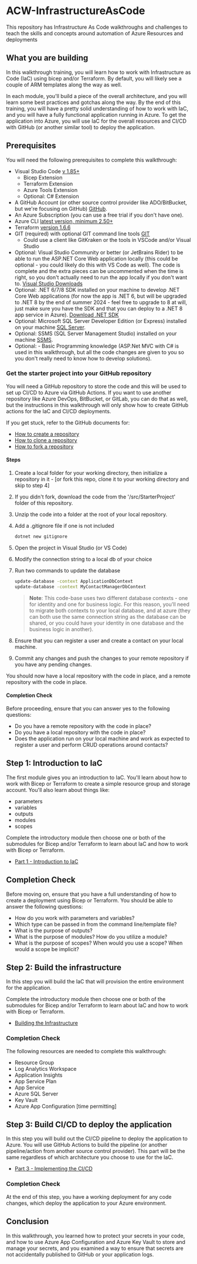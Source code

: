 # ACW-InfrastructureAsCode
This repository has Infrastructure As Code walkthroughs and challenges to teach the skills and concepts around automation of Azure Resources and deployments

## What you are building

In this walkthrough training, you will learn how to work with Infrastructure as Code (IaC) using bicep and/or Terraform.  By default, you will likely see a couple of ARM templates along the way as well.

In each module, you'll build a piece of the overall architecture, and you will learn some best practices and gotchas along the way.  By the end of this training, you will have a pretty solid understanding of how to work with IaC, and you will have a fully functional application running in Azure.  To get the application into Azure, you will use IaC for the overall resources and CI/CD with GitHub (or another similar tool) to deploy the application.

## Prerequisites

You will need the following prerequisites to complete this walkthrough:

- Visual Studio Code [v 1.85+](https://code.visualstudio.com/download) 
    - Bicep Extension
    - Terraform Extension
    - Azure Tools Extension
    - Optional: C# Extension
- A GitHub Account (or other source control provider like ADO/BitBucket, but we're focusing on GitHub) [GitHub](https://github.com/signup?).
- An Azure Subscription (you can use a free trial if you don't have one).
- Azure CLI [latest version, minimum 2.50+](https://learn.microsoft.com/en-us/cli/azure/install-azure-cli)
- Terraform [version 1.6.6](https://developer.hashicorp.com/terraform/install?product_intent=terraform)
- GIT (required) with optional GIT command line tools [GIT](https://git-scm.com/downloads)
    - Could use a client like GitKraken or the tools in VSCode and/or Visual Studio
- Optional: Visual Studio Community or better (or JetBrains Rider) to be able to run the ASP.NET Core Web application locally (this could be optional - you could likely do this with VS Code as well). The code is complete and the extra pieces can be uncommented when the time is right, so you don't actually need to run the app locally if you don't want to. [Visual Studio Downloads](https://visualstudio.microsoft.com/downloads/)  
- Optional: .NET 6/7/8 SDK installed on your machine to develop .NET Core Web applications (for now the app is .NET 6, but will be upgraded to .NET 8 by the end of summer 2024 - feel free to upgrade to 8 at will, just make sure you have the SDK and that you can deploy to a .NET 8 app service in Azure). [Download .NET SDK](https://dotnet.microsoft.com/en-us/download/visual-studio-sdks)
- Optional: Microsoft SQL Server Developer Edition (or Express) installed on your machine [SQL Server](https://www.microsoft.com/en-us/sql-server/sql-server-downloads).
- Optional: SSMS (SQL Server Management Studio) installed on your machine [SSMS](https://learn.microsoft.com/en-us/sql/ssms/download-sql-server-management-studio-ssms?view=sql-server-ver16).  
- Optional: - Basic Programming knowledge (ASP.Net MVC with C# is used in this walkthrough, but all the code changes are given to you so you don't really need to know how to develop solutions).

### Get the starter project into your GitHub repository

You will need a GitHub repository to store the code and this will be used to set up CI/CD to Azure via GitHub Actions.  If you want to use another repository like Azure DevOps, BitBucket, or GitLab, you can do that as well, but the instructions in this walkthrough will only show how to create GitHub actions for the IaC and CI/CD deployments.

If you get stuck, refer to the GitHub documents for:
- [How to create a repository](https://docs.github.com/en/repositories/creating-and-managing-repositories/creating-a-new-repository)  
- [How to clone a repository](https://docs.github.com/en/repositories/creating-and-managing-repositories/cloning-a-repository)
- [How to fork a repository](https://docs.github.com/en/get-started/quickstart/fork-a-repo)

#### Steps

1. Create a local folder for your working directory, then initialize a repository in it - [or fork this repo, clone it to your working directory and skip to step 4]
1. If you didn't fork, download the code from the '/src/StarterProject' folder of this repository.
1. Unzip the code into a folder at the root of your local repository.  
1. Add a .gitignore file if one is not included

    ```bash
    dotnet new gitignore
    ```  

1. Open the project in Visual Studio (or VS Code) 
1. Modify the connection string to a local db of your choice
1. Run two commands to update the database
    
    ```bash
    update-database -context ApplicationDbContext
    update-database -context MyContactManagerDbContext
    ```  
    
    >**Note**: This code-base uses two different database contexts - one for identity and one for business logic.  For this reason, you'll need to migrate both contexts to your local database, and at azure (they can both use the same connection string as the database can be shared, or you could have your identity in one database and the business logic in another).

1. Ensure that you can register a user and create a contact on your local machine.
1. Commit any changes and push the changes to your remote repository if you have any pending changes.  

You should now have a local repository with the code in place, and a remote repository with the code in place.

#### Completion Check

Before proceeding, ensure that you can answer yes to the following questions:
- Do you have a remote repository with the code in place?
- Do you have a local repository with the code in place?
- Does the application run on your local machine and work as expected to register a user and perform CRUD operations around contacts?

## Step 1: Introduction to IaC

The first module gives you an introduction to IaC.  You'll learn about how to work with Bicep or Terraform to create a simple resource group and storage account.  You'll also learn about things like:

- parameters
- variables
- outputs
- modules
- scopes

Complete the introductory module then choose one or both of the submodules for Bicep and/or Terraform to learn about IaC and how to work with Bicep or Terraform.  

- [Part 1 - Introduction to IaC](Part1-IntroductionToIaC.md)

## Completion Check

Before moving on, ensure that you have a full understanding of how to create a deployment using Bicep or Terraform.  You should be able to answer the following questions:
- How do you work with parameters and variables?
- Which type can be passed in from the command line/template file?
- What is the purpose of outputs?
- What is the purpose of modules? How do you utilize a module?
- What is the purpose of scopes?  When would you use a scope? When would a scope be implicit?

## Step 2: Build the infrastructure

In this step you will build the IaC that will provision the entire environment for the application.

Complete the introductory module then choose one or both of the submodules for Bicep and/or Terraform to learn about IaC and how to work with Bicep or Terraform.  

- [Building the Infrastructure](Part2-BuildingTheInfrastructure.md)

### Completion Check

The following resources are needed to complete this walkthrough:
- Resource Group
- Log Analytics Workspace
- Application Insights
- App Service Plan
- App Service
- Azure SQL Server
- Key Vault
- Azure App Configuration [time permitting]

## Step 3: Build CI/CD to deploy the application

In this step you will build out the CI/CD pipeline to deploy the application to Azure.  You will use GitHub Actions to build the pipeline (or another pipeline/action from another source control provider).  This part will be the same regardless of which architecture you choose to use for the IaC. 

- [Part 3 - Implementing the CI/CD](Part3-ImplementingCICD.md)

### Completion Check

At the end of this step, you have a working deployment for any code changes, which deploy the application to your Azure environment.

## Conclusion

In this walkthrough, you learned how to protect your secrets in your code, and how to use Azure App Configuration and Azure Key Vault to store and manage your secrets, and you examined a way to ensure that secrets are not accidentally published to GitHub or your application logs.
